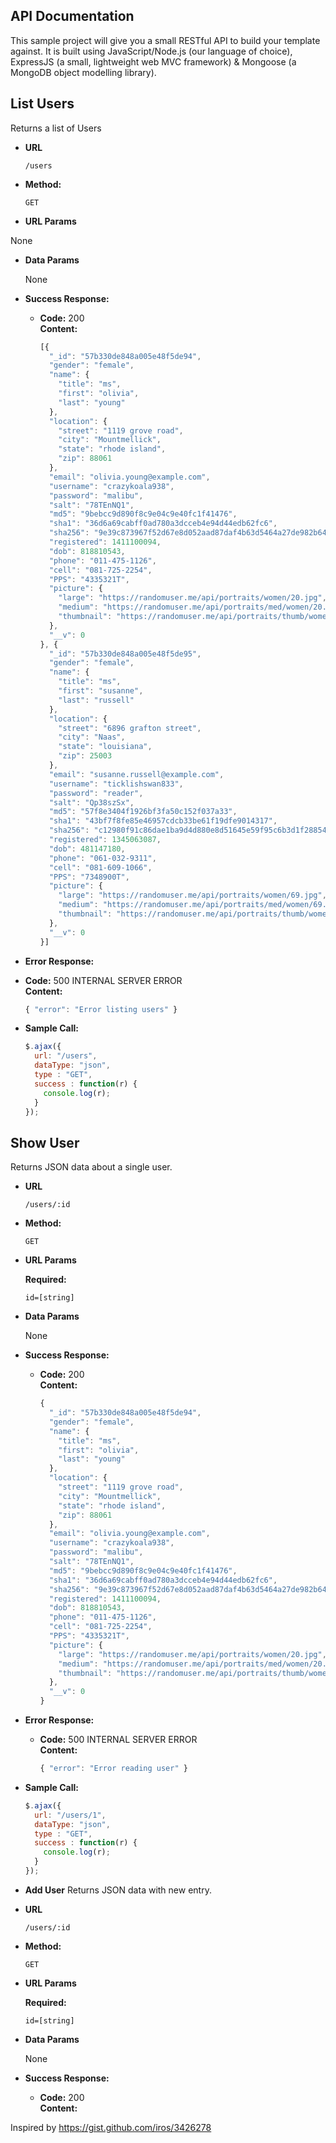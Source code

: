 ## API Documentation

This sample project will give you a small RESTful API to build your template against. It is built using JavaScript/Node.js (our language of choice), ExpressJS (a small, lightweight web MVC framework) & Mongoose (a MongoDB object modelling library).

**List Users**
----
Returns a list of Users

* **URL**

  `/users`

* **Method:**

  `GET`

*  **URL Params**

  None

* **Data Params**

  None

* **Success Response:**

  * **Code:** 200 <br />
    **Content:**

    ```javascript
    [{
      "_id": "57b330de848a005e48f5de94",
      "gender": "female",
      "name": {
        "title": "ms",
        "first": "olivia",
        "last": "young"
      },
      "location": {
        "street": "1119 grove road",
        "city": "Mountmellick",
        "state": "rhode island",
        "zip": 88061
      },
      "email": "olivia.young@example.com",
      "username": "crazykoala938",
      "password": "malibu",
      "salt": "78TEnNQ1",
      "md5": "9bebcc9d890f8c9e04c9e40fc1f41476",
      "sha1": "36d6a69cabff0ad780a3dcceb4e94d44edb62fc6",
      "sha256": "9e39c873967f52d67e8d052aad87daf4b63d5464a27de982b64abfe9b208efc8",
      "registered": 1411100094,
      "dob": 818810543,
      "phone": "011-475-1126",
      "cell": "081-725-2254",
      "PPS": "4335321T",
      "picture": {
        "large": "https://randomuser.me/api/portraits/women/20.jpg",
        "medium": "https://randomuser.me/api/portraits/med/women/20.jpg",
        "thumbnail": "https://randomuser.me/api/portraits/thumb/women/20.jpg"
      },
      "__v": 0
    }, {
      "_id": "57b330de848a005e48f5de95",
      "gender": "female",
      "name": {
        "title": "ms",
        "first": "susanne",
        "last": "russell"
      },
      "location": {
        "street": "6896 grafton street",
        "city": "Naas",
        "state": "louisiana",
        "zip": 25003
      },
      "email": "susanne.russell@example.com",
      "username": "ticklishswan833",
      "password": "reader",
      "salt": "Qp38szSx",
      "md5": "57f8e3404f1926bf3fa50c152f037a33",
      "sha1": "43bf7f8fe85e46957cdcb33be61f19dfe9014317",
      "sha256": "c12980f91c86dae1ba9d4d880e8d51645e59f95c6b3d1f28854891d6587b39b5",
      "registered": 1345063087,
      "dob": 481147180,
      "phone": "061-032-9311",
      "cell": "081-609-1066",
      "PPS": "7348900T",
      "picture": {
        "large": "https://randomuser.me/api/portraits/women/69.jpg",
        "medium": "https://randomuser.me/api/portraits/med/women/69.jpg",
        "thumbnail": "https://randomuser.me/api/portraits/thumb/women/69.jpg"
      },
      "__v": 0
    }]
    ```

* **Error Response:**

* **Code:** 500 INTERNAL SERVER ERROR <br />
  **Content:**

  ```javascript
  { "error": "Error listing users" }
  ```

* **Sample Call:**

  ```javascript
  $.ajax({
    url: "/users",
    dataType: "json",
    type : "GET",
    success : function(r) {
      console.log(r);
    }
  });
  ```


**Show User**
----
  Returns JSON data about a single user.

* **URL**

  `/users/:id`

* **Method:**

  `GET`

*  **URL Params**

   **Required:**

   `id=[string]`

* **Data Params**

  None

* **Success Response:**

  * **Code:** 200 <br />
    **Content:**

    ```javascript
    {
      "_id": "57b330de848a005e48f5de94",
      "gender": "female",
      "name": {
        "title": "ms",
        "first": "olivia",
        "last": "young"
      },
      "location": {
        "street": "1119 grove road",
        "city": "Mountmellick",
        "state": "rhode island",
        "zip": 88061
      },
      "email": "olivia.young@example.com",
      "username": "crazykoala938",
      "password": "malibu",
      "salt": "78TEnNQ1",
      "md5": "9bebcc9d890f8c9e04c9e40fc1f41476",
      "sha1": "36d6a69cabff0ad780a3dcceb4e94d44edb62fc6",
      "sha256": "9e39c873967f52d67e8d052aad87daf4b63d5464a27de982b64abfe9b208efc8",
      "registered": 1411100094,
      "dob": 818810543,
      "phone": "011-475-1126",
      "cell": "081-725-2254",
      "PPS": "4335321T",
      "picture": {
        "large": "https://randomuser.me/api/portraits/women/20.jpg",
        "medium": "https://randomuser.me/api/portraits/med/women/20.jpg",
        "thumbnail": "https://randomuser.me/api/portraits/thumb/women/20.jpg"
      },
      "__v": 0
    }
    ```

* **Error Response:**

  * **Code:** 500 INTERNAL SERVER ERROR <br />
    **Content:**

    ```javascript
    { "error": "Error reading user" }
    ```

* **Sample Call:**

  ```javascript
  $.ajax({
    url: "/users/1",
    dataType: "json",
    type : "GET",
    success : function(r) {
      console.log(r);
    }
  });
  ```

* **Add User**
Returns JSON data with new entry.

* **URL**

  `/users/:id`

* **Method:**

  `GET`

*  **URL Params**

   **Required:**

   `id=[string]`

* **Data Params**

  None

* **Success Response:**

  * **Code:** 200 <br />
    **Content:**


Inspired by https://gist.github.com/iros/3426278

